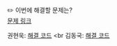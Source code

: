 ✏️ 이번에 해결할 문제는? <br>
[문제 링크](https://www.acmicpc.net/problem/9536)

권현욱: [해결 코드]() <br
김동국: [해결 코드]() <br>
